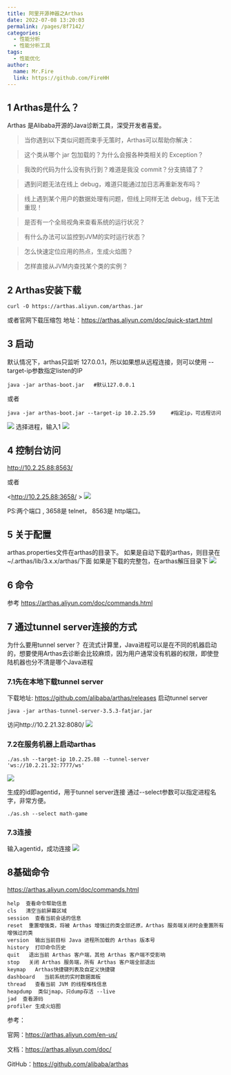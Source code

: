 ```yaml
---
title: 阿里开源神器之Arthas
date: 2022-07-08 13:20:03
permalink: /pages/8f7142/
categories:
  - 性能分析
  - 性能分析工具
tags:
  - 性能优化
author: 
  name: Mr.Fire
  link: https://github.com/FireHH
---
```

## 1 Arthas是什么？
Arthas 是Alibaba开源的Java诊断工具，深受开发者喜爱。

> 当你遇到以下类似问题而束手无策时，Arthas可以帮助你解决：
  
> 这个类从哪个 jar 包加载的？为什么会报各种类相关的 Exception？

> 我改的代码为什么没有执行到？难道是我没 commit？分支搞错了？

> 遇到问题无法在线上 debug，难道只能通过加日志再重新发布吗？

> 线上遇到某个用户的数据处理有问题，但线上同样无法 debug，线下无法重现！

> 是否有一个全局视角来查看系统的运行状况？

> 有什么办法可以监控到JVM的实时运行状态？

> 怎么快速定位应用的热点，生成火焰图？

> 怎样直接从JVM内查找某个类的实例？
## 2 Arthas安装下载
    curl -O https://arthas.aliyun.com/arthas.jar
或者官网下载压缩包
地址：<https://arthas.aliyun.com/doc/quick-start.html>

## 3 启动
默认情况下，arthas只监听 127.0.0.1，所以如果想从远程连接，则可以使用 --target-ip参数指定listen的IP

    java -jar arthas-boot.jar   #默认127.0.0.1
或者

    java -jar arthas-boot.jar --target-ip 10.2.25.59     #指定ip，可远程访问
![](https://cdn.jsdelivr.net/gh/FireHH/github_img_repository/img/clipboard.png)
选择进程，输入1
![](https://cdn.jsdelivr.net/gh/FireHH/github_img_repository/img/clipboard2.png)

## 4 控制台访问
<http://10.2.25.88:8563/> 

或者 

<http://10.2.25.88:3658/ >
![](https://cdn.jsdelivr.net/gh/FireHH/github_img_repository/img/clipboard3.png)

PS:两个端口 , 3658是 telnet， 8563是 http端口。

## 5 关于配置
arthas.properties文件在arthas的目录下。
如果是自动下载的arthas，则目录在~/.arthas/lib/3.x.x/arthas/下面
如果是下载的完整包，在arthas解压目录下
![](https://cdn.jsdelivr.net/gh/FireHH/github_img_repository/img/clipboard4.png)

## 6 命令
参考 <https://arthas.aliyun.com/doc/commands.html>

## 7 通过tunnel server连接的方式
为什么要用tunnel server？
在流式计算里，Java进程可以是在不同的机器启动的，想要使用Arthas去诊断会比较麻烦，因为用户通常没有机器的权限，即使登陆机器也分不清是哪个Java进程

### 7.1先在本地下载tunnel server
下载地址: <https://github.com/alibaba/arthas/releases>
启动tunnel server
    
    java -jar arthas-tunnel-server-3.5.3-fatjar.jar
访问http://10.2.21.32:8080/
![](https://cdn.jsdelivr.net/gh/FireHH/github_img_repository/img/clipboard5.png)

### 7.2在服务机器上启动arthas
    ./as.sh --target-ip 10.2.25.88 --tunnel-server 'ws://10.2.21.32:7777/ws'
![](https://cdn.jsdelivr.net/gh/FireHH/github_img_repository/img/clipboard6.png)

生成的id即agentid，用于tunnel server连接
通过--select参数可以指定进程名字，非常方便。
    
    ./as.sh --select math-game

### 7.3连接
输入agentid，成功连接
![](https://cdn.jsdelivr.net/gh/FireHH/github_img_repository/img/clipboard7.png)

## 8基础命令
<https://arthas.aliyun.com/doc/commands.html>

    help  查看命令帮助信息
    cls   清空当前屏幕区域
    session  查看当前会话的信息
    reset  重置增强类，将被 Arthas 增强过的类全部还原，Arthas 服务端关闭时会重置所有增强过的类
    version  输出当前目标 Java 进程所加载的 Arthas 版本号
    history  打印命令历史
    quit   退出当前 Arthas 客户端，其他 Arthas 客户端不受影响
    stop   关闭 Arthas 服务端，所有 Arthas 客户端全部退出
    keymap   Arthas快捷键列表及自定义快捷键
    dashboard   当前系统的实时数据面板
    thread   查看当前 JVM 的线程堆栈信息
    heapdump  类似jmap，只dump存活 --live
    jad  查看源码
    profiler 生成火焰图


参考：

官网：<https://arthas.aliyun.com/en-us/>

文档：<https://arthas.aliyun.com/doc/>

GitHub：<https://github.com/alibaba/arthas>
